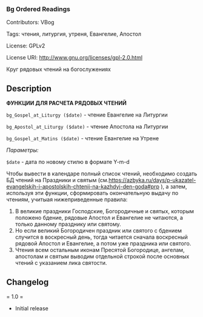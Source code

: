 ### Bg Ordered Readings  ###

Contributors: VBog

Tags: чтения, литургия, утреня, Евангелие, Апостол

License: GPLv2

License URI: http://www.gnu.org/licenses/gpl-2.0.html

Круг рядовых чтений на богослужениях


## Description ##

**ФУНКЦИИ ДЛЯ РАСЧЕТА РЯДОВЫХ ЧТЕНИЙ**

`bg_Gospel_at_Liturgy ($date)` 	- чтение Евангелие на Литургии

`bg_Apostol_at_Liturgy ($date)` - чтение Апостола на Литургии

`bg_Gospel_at_Matins ($date)` 	- чтение Евангелие на Утрене

*Параметры:*

`$date` - дата по новому стилю в формате Y-m-d

Чтобы вывести в календаре полный список чтений, необходимо создать БД чтений на Праздники и святым 
(см.https://azbyka.ru/days/p-ukazatel-evangelskih-i-apostolskih-chtenij-na-kazhdyj-den-goda#prp ), 
а затем, используя эти функции, сформировать окончательную выдачу по чтениям, 
учитыая нижеприведенные правила:

1.	В великие праздники Господские, Богородичные и святых, которым положено бдение, 
рядовые Апостол и Евангелие не читаются, а только данному празднику или святому. 
2.	Но если великий Богородичен праздник или святого с бдением случится в воскресный день, 
тогда читается сначала воскресный рядовой Апостол и Евангелие, а потом уже праздника или святого.
3.	Чтения всем остальным  иконам Пресятой Богородице, ангелам, апостолам и святым 
выводим отдельной строкой после основных чтений с указанием лика святости.
		


## Changelog ##

= 1.0 =
* Initial release